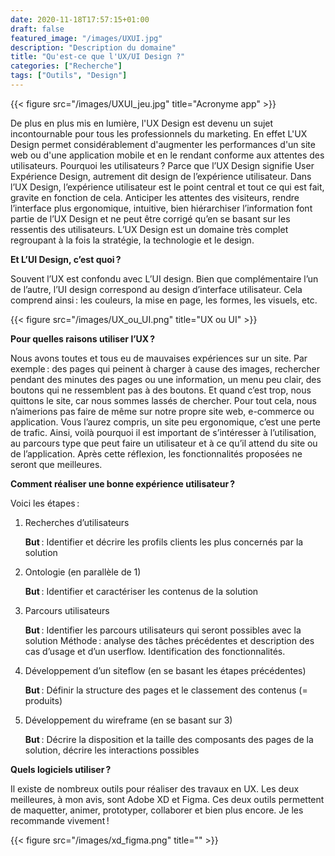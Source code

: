 ```yaml
---
date: 2020-11-18T17:57:15+01:00
draft: false
featured_image: "/images/UXUI.jpg"
description: "Description du domaine"
title: "Qu'est-ce que l'UX/UI Design ?"
categories: ["Recherche"]
tags: ["Outils", "Design"]
---
```


{{< figure src="/images/UXUI_jeu.jpg" title="Acronyme app" >}}

De plus en plus mis en lumière, l'UX Design est devenu un sujet incontournable pour tous les professionnels du marketing. En effet L'UX Design permet considérablement d'augmenter les performances d'un site web ou d'une application mobile et en le rendant conforme aux attentes des utilisateurs. Pourquoi les utilisateurs ? Parce que l’UX Design signifie User Expérience Design, autrement dit design de l’expérience utilisateur. Dans l’UX Design, l’expérience utilisateur est le point central et tout ce qui est fait, gravite en fonction de cela. Anticiper les attentes des visiteurs, rendre l’interface plus ergonomique, intuitive, bien hiérarchiser l’information font partie de l’UX Design et ne peut être corrigé qu’en se basant sur les ressentis des utilisateurs. L’UX Design est un domaine très complet regroupant à la fois la stratégie, la technologie et le design.

**Et L’UI Design, c’est quoi ?**

Souvent l’UX est confondu avec L’UI design. Bien que complémentaire l’un de l’autre, l’UI design correspond au design d’interface utilisateur. Cela comprend ainsi : les couleurs, la mise en page, les formes, les visuels, etc.

{{< figure src="/images/UX_ou_UI.png" title="UX ou UI" >}}

**Pour quelles raisons utiliser l’UX ?**

Nous avons toutes et tous eu de mauvaises expériences sur un site. Par exemple : des pages qui peinent à charger à cause des images, rechercher pendant des minutes des pages ou une information, un menu peu clair, des boutons qui ne ressemblent pas à des boutons. Et quand c’est trop, nous quittons le site, car nous sommes lassés de chercher.
Pour tout cela, nous n’aimerions pas faire de même sur notre propre site web, e-commerce ou application. Vous l’aurez compris, un site peu ergonomique, c’est une perte de trafic. Ainsi, voilà pourquoi il est important de s’intéresser à l’utilisation, au parcours type que peut faire un utilisateur et à ce qu’il attend du site ou de l’application. Après cette réflexion, les fonctionnalités proposées ne seront que meilleures.

**Comment réaliser une bonne expérience utilisateur ?**

Voici les étapes :
1. Recherches d’utilisateurs

    **But** : Identifier et décrire les profils clients les plus concernés par la solution

2. Ontologie (en parallèle de 1)

    **But** : Identifier et caractériser les contenus de la solution

3. Parcours utilisateurs

    **But** : Identifier les parcours utilisateurs qui seront possibles avec la solution
Méthode : analyse des tâches précédentes et description des cas d’usage et d’un userflow. Identification des
fonctionnalités.

4. Développement d’un siteflow (en se basant les étapes précédentes)

    **But** : Définir la structure des pages et le classement des contenus (= produits)

5. Développement du wireframe (en se basant sur 3)

    **But** : Décrire la disposition et la taille des composants des pages de la solution, décrire les interactions possibles

**Quels logiciels utiliser ?**

 Il existe de nombreux outils pour réaliser des travaux en UX. 
 Les deux meilleures, à mon avis, sont Adobe XD et Figma.
 Ces deux outils permettent de maquetter, animer, prototyper, collaborer et bien plus encore. Je les recommande vivement !

 {{< figure src="/images/xd_figma.png" title="" >}}